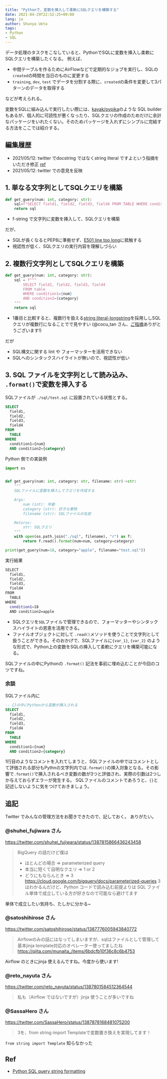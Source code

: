 ```yaml
---
title: "Pythonで、変数を挿入して柔軟にSQLクエリを構築する"
date: 2021-04-29T22:52:25+09:00
lang: ja
author: Shunya Ueta
tags:
- Python
- SQL
---
```



データ処理のタスクをこなしていると、PythonでSQLに変数を挿入し柔軟にSQLクエリを構築したくなる。
例えば、

- 中間テーブルを作るためにAirFlowなどで定期的なジョブを実行し、SQLの `created`の時間を当日のものに変更する
- `training`, `dev`, `test` でデータを分割する際に、`created`の条件を変更して3パターンのデータを取得する

などが考えられる。

変数をSQLに組み込んで実行したい際には、[kayak/pypika](https://github.com/kayak/pypika)のような SQL builder もあるが、個人的に可読性が悪くなったり、SQLクエリの作成のためだけに余計なパッケージをいれたくない。そのためパッケージを入れずにシンプルに完結する方法をここでは紹介する。

## 編集履歴

- 2021/05/12: twitter でdocstring ではなくstring literal ですよという指摘をいただき修正 [ref](https://twitter.com/cocu_tan/status/1392481952662310925)
- 2021/05/12: twitter での意見を反映

## 1.  単なる文字列としてSQLクエリを構築

```python
def get_guery(num: int, category: str):
	sql=f"SELECT field1, field2, field3, field4 FROM TABLE WHERE condition1={num} AND condition2={category}"
	return sql
```

- f-string で文字列に変数を挿入して、SQLクエリを構築

だが、

- SQLが長くなるとPEP8に準拠せず、[E501 line too long](https://www.flake8rules.com/rules/E501.html)に抵触する
- 視認性が低く、SQLクエリの実行内容を理解しづらい

## 2. 複数行文字列としてSQLクエリを構築

```python
def get_guery(num: int, category: str):
    sql = f"""
        SELECT field1, field2, field3, field4
        FROM table
        WHERE condition1={num}
        AND condition2={category}
    """
	return sql
```

- 1番目と比較すると、複数行を扱える[string literal-longstring](https://docs.python.org/3/reference/lexical_analysis.html#string-and-bytes-literals)を採用ししSQLクエリが複数行になることでで見やすい (@cocu_tan さん、[ご指摘](https://twitter.com/cocu_tan/status/1392481952662310925)ありがとうございます!)

だが
 
- SQL構文に関する lint や フォーマッターを活用できない
- SQLへのシンタックスハイライトが無いので、視認性が低い

## 3.  SQL ファイルを文字列として読み込み、 `.format()`で変数を挿入する

SQLファイルが `./sql/test.sql` に設置されている状態とする。

```sql:test.sql
SELECT
  field1,
  field2,
  field3,
  field4
FROM
  TABLE
WHERE
  condition1={num}
  AND condition2={category}
```

Python 側での実装例

```python
import os


def get_guery(num: int, category: str, filename: str)->str:
    """
    SQLファイルに変数を挿入してクエリを作成する

    Args:
        num (int): 年齢
        category (str): 好きな果物
        filename (str): SQLファイルの名前

    Returns:
        str: SQLクエリ
    """
    with open(os.path.join("./sql", filename), "r") as f:
        return f.read().format(num=num, category=category)

print(get_guery(num=18, category="apple", filename="test.sql"))
```

実行結果

```bash
SELECT
  field1,
  field2,
  field3,
  field4
FROM
  TABLE
WHERE
  condition1=18
  AND condition2=apple
```

- SQLクエリを`SQL`ファイルで管理できるので、フォーマッターやシンタックスハイライトの恩恵を活用できる。
- ファイルオブジェクトに対して `.read()`メソッドを使うことで文字列として扱うことができる。そのおかげで、SQLファイルに`{var_1}`, `{var_2}` のような形式で、Python上の変数をSQLの挿入して柔軟にクエリを構築可能になる。

SQLファイルの中にPythonの `.format()` 記法を事前に埋め込むことが今回のコツですね。

### 余談

SQLファイル内に

```sql:test.sql
-- {}の中にPythonから変数が挿入される
SELECT
  field1,
  field2,
  field3,
  field4
FROM
  TABLE
WHERE
  condition1={num}
  AND condition2={category}
```

1行目のようなコメントを入れてしまうと、SQLファイルの中ではコメントとして評価される部分もPythnの文字列内では`.format()`の挿入対象となる。その影響で`.format()`で挿入されるべき変数の数が3つと評価され、実際の引数は2つしか与えておらずエラーが発生する。
SQLファイルのコメントであろうと、`{}`と記述しないように気をつけておきましょう。

## 追記

Twitter でみんなの管理方法をお聞きできたので、記しておく。
ありがたい。

### @shuhei_fujiwara さん

https://twitter.com/shuhei_fujiwara/status/1387815866436243458

> BigQuery の話だけど僕は
> - ほとんどの場合 => parameterized query
> - 本当に短くて自明なクエリ => 1 or 2
> - どうにもならんとき => 3
> https://cloud.google.com/bigquery/docs/parameterized-queries
> 3 はわかるんだけど、Python コードで読み込む前提よりは SQL ファイル単体で成立している方が好きなので可能なら避けてます


単体で成立したい気持ち、たしかに分かる~

### @satoshihirose さん

https://twitter.com/satoshihirose/status/1387776005943840772

>Airflowのみの話にはなってしまいますが、sqlはファイルとして管理して基本jinja template対応のオペレーター使ってましたね https://qiita.com/munaita_/items/6bdcfb10f36c8c6b4753

Airflow のときにjinja 使えるんですね。今度から使います!

### @reto_nayuta さん

https://twitter.com/reto_nayuta/status/1387801584512364544

> 私も（Airflow ではないですが）jinja 使うことが多いですね

### @SassaHero さん

https://twitter.com/SassaHero/status/1387878168481075200

> 3を、from string import Templateで変数置き換えを実現してます！

`from string import Template` 知らなかった
## Ref

- [Python SQL query string formatting](https://stackoverflow.com/questions/5243596/python-sql-query-string-formatting)
